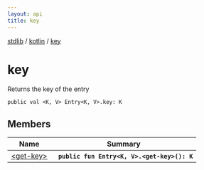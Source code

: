 ```yaml
---
layout: api
title: key
---
```

[stdlib](../../index.md) / [kotlin](../index.md) / [key](index.md)

# key
Returns the key of the entry
```
public val <K, V> Entry<K, V>.key: K
```

## Members

| Name | Summary |
|------|---------|
|[&lt;get-key&gt;](_get-key_.md)|&nbsp;&nbsp;**`public fun Entry<K, V>.<get-key>(): K`**<br>|
